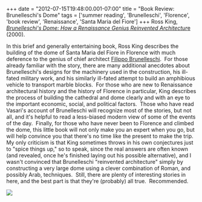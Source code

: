 +++
date = "2012-07-15T19:48:00.001-07:00"
title = "Book Review: Brunelleschi's Dome"
tags = ['summer reading', 'Brunelleschi', 'Florence', 'book review', 'Renaissance', 'Santa Maria del Fiore']
+++
Ross King, <a href="http://www.amazon.com/Brunelleschis-Dome-Renaissance-Reinvented-Architecture/dp/0142000159/" target="_blank">*Brunelleschi's Dome: How a Renaissance Genius Reinvented Architectur*e</a> (2000).

In this brief and generally entertaining book, Ross King describes the building of the dome of Santa Maria del Fiore in Florence with much deference to the genius of chief architect [Filippo Brunelleschi](http://en.wikipedia.org/wiki/Filippo_Brunelleschi).  For those already familiar with the story, there are many additional anecdotes about Brunelleschi's designs for the machinery used in the construction, his ill-fated military work, and his similarly ill-fated attempt to build an amphibious vehicle to transport marble blocks.  For those who are new to Renaissance architectural history and the history of Florence in particular, King describes the process of building the cathedral and dome clearly and with an eye to the important economic, social, and political factors.  Those who have read Vasari's account of Brunelleschi will recognize most of the stories, but not all, and it's helpful to read a less-biased modern view of some of the events of the day.  Finally, for those who have never been to Florence and climbed the dome, this little book will not only make you an expert when you go, but will help convince you that there's no time like the present to make the trip.  My only criticism is that King sometimes throws in his own conjectures just to "spice things up," so to speak, since the real answers are often known (and revealed, once he's finished laying out his possible alternative), and I wasn't convinced that Brunelleschi "reinvented architecture" simply by constructing a very large dome using a clever combination of Roman, and possibly Arab, techniques.  Still, there are plenty of interesting stories in here, and the best part is that they're (probably) all true.  Recommended.

<img src="http://4.bp.blogspot.com/-aL4lydyYZuA/UAOA40ZJFFI/AAAAAAAABKw/yrCD3YuuN6s/s1600/IMG_3674.JPG"/>
